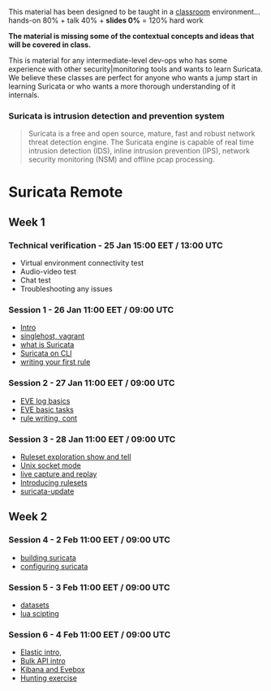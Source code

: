 
This material has been designed to be taught in a [classroom](https://ccdcoe.org/training/cyber-defence-monitoring-course-module-1/) environment... hands-on 80% + talk 40% + **slides 0%** = 120% hard work 

**The material is missing some of the contextual concepts and ideas that will be covered in class.**

This is material for any intermediate-level dev-ops who has some experience with other security|monitoring tools and wants to learn Suricata. We believe these classes are perfect for anyone who wants a jump start in learning Suricata or who wants a more thorough understanding of it internals.

### Suricata is intrusion detection and prevention system

> Suricata is a free and open source, mature, fast and robust network threat detection engine. The Suricata engine is capable of real time intrusion detection (IDS), inline intrusion prevention (IPS), network security monitoring (NSM) and offline pcap processing.

# Suricata Remote

## Week 1

### Technical verification - 25 Jan 15:00 EET / 13:00 UTC
 * Virtual environment connectivity test
 * Audio-video test
 * Chat test
 * Troubleshooting any issues

### Session 1 - 26 Jan 11:00 EET / 09:00 UTC
 * [Intro](/Suricata/intro.md)
 * [singlehost, vagrant](/singlehost)
 * [what is Suricata](/Suricata/intro)
 * [Suricata on CLI](/Suricata/intro)
 * [writing your first rule](/Suricata/intro#writing-your-first-rule)

### Session 2 - 27 Jan 11:00 EET / 09:00 UTC
 * [EVE log basics](/Suricata/eve)
 * [EVE basic tasks](/Suricata/eve#tasks)
 * [rule writing, cont](/Suricata/rules)

### Session 3 - 28 Jan 11:00 EET / 09:00 UTC
 * [Ruleset exploration show and tell](/Suricata/rulesets#show-and-tell)
 * [Unix socket mode](/Suricata/unix-socket)
 * [live capture and replay](/Suricata/live)
 * [Introducing rulesets](/Suricata/rulesets)
 * [suricata-update](/Suricata/suricata-update)

## Week 2

### Session 4 - 2 Feb 11:00 EET / 09:00 UTC
 * [building suricata](/Suricata/build)
 * [configuring suricata](/Suricata/config)

### Session 5 - 3 Feb 11:00 EET / 09:00 UTC
 * [datasets](/Suricata/datasets)
 * [lua scipting](/Suricata/lua)

### Session 6 - 4 Feb 11:00 EET / 09:00 UTC
 * [Elastic intro](/Suricata/elastic), 
 * [Bulk API intro](/Suricata/elastic-log-shipping)
 * [Kibana and Evebox](/Suricata/frontend)
 * [Hunting exercise]()
